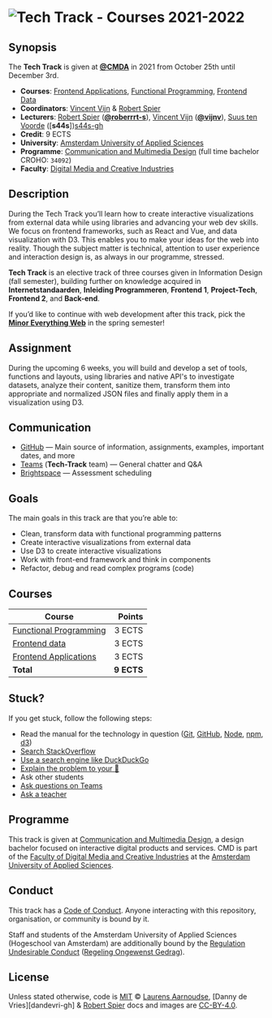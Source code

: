 # ![Tech Track - Courses 2021-2022][banner]

<!-- > View the [tech-track website][tt-web] with more student examples, resources and detailed syllabus for each course.
 -->
## Synopsis

The **Tech Track** is given at [**@CMDA**][cmda] in 2021 from
October 25th until December 3rd.

*   **Courses**: [Frontend Applications][fa], [Functional Programming][fp],
    [Frontend Data][fd]
*   **Coordinators**: [Vincent Vijn][vijnv-gh] & [Robert Spier][roberrrt-s-gh]
*   **Lecturers**:
    [Robert Spier][roberrrt-s-gh] ([**@roberrrt-s**][roberrrt-s-gh]),
    [Vincent Vijn][vijnv-gh] ([**@vijnv**][vijnv-gh]),
    [Suus ten Voorde][s44s-gh] ([**s44s**])[s44s-gh]
*   **Credit**: 9 ECTS
*   **University**: [Amsterdam University of Applied Sciences][university]
*   **Programme**: [Communication and Multimedia Design][cmda] (full time bachelor CROHO: `34092`)
*   **Faculty**: [Digital Media and Creative Industries][faculty]

## Description

During the Tech Track you’ll learn how to create interactive visualizations from external data while using libraries and advancing your web dev skills. We focus on frontend frameworks, such as React and Vue, and data visualization with D3. This enables you to make your ideas for the web into reality. Though the subject matter is technical, attention to user experience and interaction design is, as always in our programme, stressed.

**Tech Track** is an elective track of three courses given in Information
Design (fall semester), building further on knowledge acquired in
**Internetstandaarden**, **Inleiding Programmeren**, **Frontend 1**, **Project-Tech**,
**Frontend 2**, and **Back-end**.

If you’d like to continue with web development after this track, pick the
[**Minor Everything Web**][minor] in the spring semester!

## Assignment

During the upcoming 6 weeks, you will build and develop a set of tools, functions and layouts, using libraries and native API's to investigate datasets, analyze their content, sanitize them, transform them into appropriate and normalized JSON files and finally apply them in a visualization using D3.

## Communication

*   [GitHub][website]
    — Main source of information, assignments, examples, important dates,
    and more
*   [Teams][] (**Tech-Track** team)
    — General chatter and Q&A
*   [Brightspace][]
    — Assessment scheduling

## Goals

The main goals in this track are that you’re able to:

*  Clean, transform data with functional programming patterns
*  Create interactive visualizations from external data
*  Use D3 to create interactive visualizations
*  Work with front-end framework and think in components
*  Refactor, debug and read complex programs (code)

## Courses

| Course                       |     Points |
| ---------------------------- | ---------: |
| [Functional Programming][fp] |     3 ECTS |
| [Frontend data][fd]          |     3 ECTS |
| [Frontend Applications][fa]  |     3 ECTS |
| **Total**                    | **9 ECTS** |

## Stuck?

If you get stuck, follow the following steps:

*   Read the manual for the technology in question
    ([Git](https://git-scm.com/docs),
    [GitHub](https://guides.github.com),
    [Node](https://nodejs.org/api/),
    [npm](https://docs.npmjs.com),
    [d3](https://d3js.org))
*   [Search StackOverflow](https://stackoverflow.com)
*   [Use a search engine like DuckDuckGo](https://duckduckgo.com)
*   [Explain the problem to your 🐤](https://rubberduckdebugging.com/)
*   Ask other students
*   [Ask questions on Teams][teams]
*   [Ask a teacher][synopsis]

## Programme

This track is given at [Communication and Multimedia Design][bachelor], a
design bachelor focused on interactive digital products and services.
CMD is part of the [Faculty of Digital Media and Creative Industries][faculty]
at the [Amsterdam University of Applied Sciences][university].

## Conduct

This track has a [Code of Conduct][coc].
Anyone interacting with this repository, organisation, or community is bound
by it.

Staff and students of the Amsterdam University of Applied Sciences (Hogeschool
van Amsterdam) are additionally bound by the [Regulation Undesirable
Conduct][ruc] ([Regeling Ongewenst Gedrag][rog]).

## License

Unless stated otherwise, code is [MIT][] © [Laurens Aarnoudse][razpudding-gh], [Danny de Vries][dandevri-gh] & [Robert Spier][roberrrt-s-gh]
docs and images are [CC-BY-4.0][].

<!-- Definitions -->

[bachelor]: https://www.cmd-amsterdam.nl/english/

[faculty]: https://www.amsterdamuas.com/faculty/fdmci/faculty-of-digital-media-and-creative-industries.html

[university]: https://www.amsterdamuas.com

[cmd-logo]: images/cmd.jpg

[coc]: code-of-conduct.md

[ruc]: https://www.amsterdamuas.com/practical-matters/algemeen/hva-breed/juridische-zaken/legal-affairs/regulation-undesirable-conduct/regulation-undesirable-conduct.html#anker-3-complaints-authority

[rog]: https://www.hva.nl/praktisch/algemeen/hva-breed/juridische-zaken/loket-beroep-bezwaar-en-klacht/regeling-ongewenst-gedrag/regeling-ongewenst-gedrag.html?origin=gbS4rg%2FDTZuxQ6lGVF%2BN1A

[mit]: license.md#code

[cc-by-4.0]: license.md#documentation-and-images

[banner]: https://cmda-tt.github.io/course-20-21/img/banner.svg

[synopsis]: #synopsis

[cmda]: https://github.com/cmda

[fa]: pages/frontend-applications

[fp]: pages/functional-programming

[fd]: pages/frontend-data

[s44s-gh]: https://github.com/s44s

[vijnv-gh]: https://github.com/vijnv

[razpudding-gh]: https://github.com/Razpudding

[roberrrt-s-gh]: https://github.com/roberrrt-s

[minor]: https://cmda.github.io/minor-everything-web/

[home]: https://github.com/cmda-tt

[website]: https://github.com/cmda-tt/course-21-22

[teams]: https://teams.microsoft.com/l/team/19%3akO0pjq7P6qNL3gkEf6Z6nklhN1dA4xCWE8N4vAUsUX01%40thread.tacv2/conversations?groupId=9a9f4631-d65d-4e36-9636-14fe63fb5d11&tenantId=0907bb1e-21fc-476f-8843-02d09ceb59a7

[Brightspace]: https://dlo.mijnhva.nl/d2l/home/32180